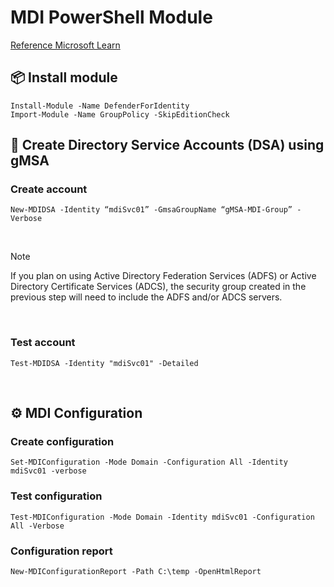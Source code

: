 # MDI PowerShell Module

[Reference Microsoft Learn](https://learn.microsoft.com/en-us/powershell/defenderforidentity/overview-defenderforidentity?view=defenderforidentity-latest)

## 📦 Install module
```
Install-Module -Name DefenderForIdentity
Import-Module -Name GroupPolicy -SkipEditionCheck
```


## 👤 Create Directory Service Accounts (DSA) using gMSA 

### Create account
```
New-MDIDSA -Identity “mdiSvc01” -GmsaGroupName “gMSA-MDI-Group” -Verbose
```

<br>

> [!NOTE]
> If you plan on using Active Directory Federation Services (ADFS) or Active Directory Certificate Services (ADCS), the security group created in the previous step will need to include the ADFS and/or ADCS servers.

<br>

### Test account
```
Test-MDIDSA -Identity "mdiSvc01" -Detailed
```
<br>

## ⚙️ MDI Configuration

### Create configuration
```
Set-MDIConfiguration -Mode Domain -Configuration All -Identity mdiSvc01 -verbose
```

### Test configuration
```
Test-MDIConfiguration -Mode Domain -Identity mdiSvc01 -Configuration All -Verbose
```

### Configuration report
```
New-MDIConfigurationReport -Path C:\temp -OpenHtmlReport
```
